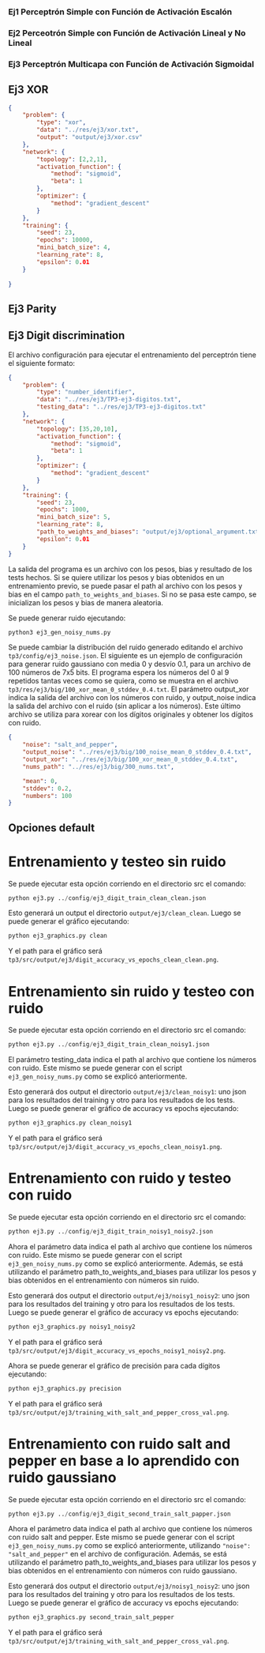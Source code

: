 ### Ej1 Perceptrón Simple con Función de Activación Escalón

### Ej2 Perceotrón Simple con Función de Activación Lineal y No Lineal


### Ej3 Perceptrón Multicapa con Función de Activación Sigmoidal

## Ej3 XOR

```json
{
    "problem": {
        "type": "xor",
        "data": "../res/ej3/xor.txt",
        "output": "output/ej3/xor.csv"
    },
    "network": {
        "topology": [2,2,1],
        "activation_function": {
            "method": "sigmoid",
            "beta": 1
        },
        "optimizer": {
            "method": "gradient_descent"
        }
    },
    "training": {
        "seed": 23,
        "epochs": 10000,
        "mini_batch_size": 4,
        "learning_rate": 8,
        "epsilon": 0.01
    }
  
}
```

## Ej3 Parity


## Ej3 Digit discrimination

El archivo configuración para ejecutar el entrenamiento del perceptrón tiene el siguiente formato:

```json
{
    "problem": {
        "type": "number_identifier",
        "data": "../res/ej3/TP3-ej3-digitos.txt",
        "testing_data": "../res/ej3/TP3-ej3-digitos.txt"
    },
    "network": {
        "topology": [35,20,10],
        "activation_function": {
            "method": "sigmoid",
            "beta": 1
        },
        "optimizer": {
            "method": "gradient_descent"
        }
    },
    "training": {
        "seed": 23,
        "epochs": 1000,
        "mini_batch_size": 5,
        "learning_rate": 8,
        "path_to_weights_and_biases": "output/ej3/optional_argument.txt",
        "epsilon": 0.01
    }
}
```

La salida del programa es un archivo con los pesos, bias y resultado de los tests hechos. Si se quiere utilizar los pesos y bias obtenidos en un entrenamiento previo, se puede pasar el path al archivo con los pesos y bias en el campo `path_to_weights_and_biases`. Si no se pasa este campo, se inicializan los pesos y bias de manera aleatoria.

Se puede generar ruido ejecutando:

```python
python3 ej3_gen_noisy_nums.py
```

Se puede cambiar la distribución del ruido generado editando el archivo `tp3/config/ej3_noise.json`. El siguiente es un ejemplo de configuración para generar ruido gaussiano con media 0 y desvío 0.1, para un archivo de 100 números de 7x5 bits. El programa espera los números del 0 al 9 repetidos tantas veces como se quiera, como se muestra en el archivo `tp3/res/ej3/big/100_xor_mean_0_stddev_0.4.txt`.
El parámetro output_xor indica la salida del archivo con los números con ruido, y output_noise indica la salida del archivo con el ruido (sin aplicar a los números). Este último archivo se utiliza para xorear con los dígitos originales y obtener los dígitos con ruido.

```json
{
    "noise": "salt_and_pepper",
    "output_noise": "../res/ej3/big/100_noise_mean_0_stddev_0.4.txt",
    "output_xor": "../res/ej3/big/100_xor_mean_0_stddev_0.4.txt",
    "nums_path": "../res/ej3/big/300_nums.txt",

    "mean": 0,
    "stddev": 0.2,
    "numbers": 100
}
```

## Opciones default

# Entrenamiento y testeo sin ruido
Se puede ejecutar esta opción corriendo en el directorio src el comando:

```python
python ej3.py ../config/ej3_digit_train_clean_clean.json
```

Esto generará un output el directorio `output/ej3/clean_clean`. Luego se puede generar el gráfico ejecutando:
    
```python
python ej3_graphics.py clean
```

Y el path para el gráfico será `tp3/src/output/ej3/digit_accuracy_vs_epochs_clean_clean.png`.

# Entrenamiento sin ruido y testeo con ruido

Se puede ejecutar esta opción corriendo en el directorio src el comando:

```python
python ej3.py ../config/ej3_digit_train_clean_noisy1.json
```

El parámetro testing_data indica el path al archivo que contiene los números con ruido. Este mismo se puede generar con el script `ej3_gen_noisy_nums.py` como se explicó anteriormente.

Esto generará dos output el directorio `output/ej3/clean_noisy1`: uno json para los resultados del training y otro para los resultados de los tests. Luego se puede generar el gráfico de accuracy vs epochs ejecutando:

```python
python ej3_graphics.py clean_noisy1
```

Y el path para el gráfico será `tp3/src/output/ej3/digit_accuracy_vs_epochs_clean_noisy1.png`.

# Entrenamiento con ruido y testeo con ruido

Se puede ejecutar esta opción corriendo en el directorio src el comando:

```python
python ej3.py ../config/ej3_digit_train_noisy1_noisy2.json
```

Ahora el parámetro data indica el path al archivo que contiene los números con ruido. Este mismo se puede generar con el script `ej3_gen_noisy_nums.py` como se explicó anteriormente.
Además, se está utilizando el parámetro path_to_weights_and_biases para utilizar los pesos y bias obtenidos en el entrenamiento con números sin ruido.

Esto generará dos output el directorio `output/ej3/noisy1_noisy2`: uno json para los resultados del training y otro para los resultados de los tests. Luego se puede generar el gráfico de accuracy vs epochs ejecutando:

```python
python ej3_graphics.py noisy1_noisy2
```

Y el path para el gráfico será `tp3/src/output/ej3/digit_accuracy_vs_epochs_noisy1_noisy2.png`.

Ahora se puede generar el gráfico de precisión para cada dígitos ejecutando:

```python
python ej3_graphics.py precision
```

Y el path para el gráfico será `tp3/src/output/ej3/training_with_salt_and_pepper_cross_val.png`.

# Entrenamiento con ruido salt and pepper en base a lo aprendido con ruido gaussiano

Se puede ejecutar esta opción corriendo en el directorio src el comando:

```python
python ej3.py ../config/ej3_digit_second_train_salt_papper.json
```

Ahora el parámetro data indica el path al archivo que contiene los números con ruido salt and pepper. Este mismo se puede generar con el script `ej3_gen_noisy_nums.py` como se explicó anteriormente, utilizando `"noise": "salt_and_pepper"` en el archivo de configuración.
Además, se está utilizando el parámetro path_to_weights_and_biases para utilizar los pesos y bias obtenidos en el entrenamiento con números con ruido gaussiano.

Esto generará dos output el directorio `output/ej3/noisy1_noisy2`: uno json para los resultados del training y otro para los resultados de los tests. Luego se puede generar el gráfico de accuracy vs epochs ejecutando:

```python
python ej3_graphics.py second_train_salt_pepper
```

Y el path para el gráfico será `tp3/src/output/ej3/training_with_salt_and_pepper_cross_val.png`.
